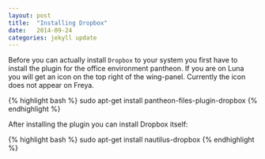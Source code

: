 ```yaml
---
layout: post
title:  "Installing Dropbox"
date:   2014-09-24
categories: jekyll update
---
```


Before you can actually install `Dropbox` to your system you first have to install the plugin for the office environment pantheon. If you are on Luna you will get an icon on the top right of the wing-panel. Currently the icon does not appear on Freya.

{% highlight bash %}
sudo apt-get install pantheon-files-plugin-dropbox
{% endhighlight %}

After installing the plugin you can install Dropbox itself:

{% highlight bash %}
sudo apt-get install nautilus-dropbox
{% endhighlight %}
